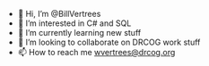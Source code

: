 - 👋 Hi, I’m @BillVertrees
- 👀 I’m interested in C# and SQL
- 🌱 I’m currently learning new stuff
- 💞️ I’m looking to collaborate on DRCOG work stuff
- 📫 How to reach me wvertrees@drcog.org

<!---
BillVertrees/BillVertrees is a ✨ special ✨ repository because its `README.md` (this file) appears on your GitHub profile.
You can click the Preview link to take a look at your changes.
--->
